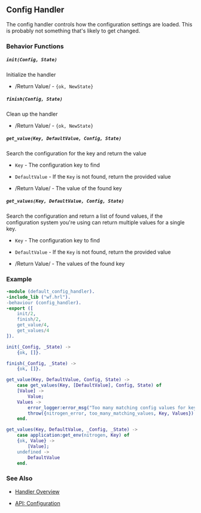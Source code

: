<!-- dash: Handlers - Config | Guide | ###:Section -->



## Config Handler

  The config handler controls how the configuration settings are loaded. This
  is probably not something that's likely to get changed.

### Behavior Functions

##### `init(Config, State)`

  Initialize the handler

 *  /Return Value/ - `{ok, NewState}`

##### `finish(Config, State)`

  Clean up the handler

 *  /Return Value/ - `{ok, NewState}`

##### `get_value(Key, DefaultValue, Config, State)`

  Search the configuration for the key and return the value

 *  `Key` - The configuration key to find

 *  `DefaultValue` - If the `Key` is not found, return the provided value

 *  /Return Value/ - The value of the found key

##### `get_values(Key, DefaultValue, Config, State)`

  Search the configuration and return a list of found values,
  if the configuration system you're using can return multiple
  values for a single key.

 *  `Key` - The configuration key to find

 *  `DefaultValue` - If the `Key` is not found, return the provided value

 *  /Return Value/ - The values of the found key

### Example

```erlang
-module (default_config_handler).
-include_lib ("wf.hrl").
-behaviour (config_handler).
-export ([
    init/2,
    finish/2,
    get_value/4,
    get_values/4
]).

init(_Config, _State) ->
    {ok, []}.

finish(_Config, _State) ->
    {ok, []}.

get_value(Key, DefaultValue, Config, State) ->
    case get_values(Key, [DefaultValue], Config, State) of
	[Value] ->
	    Value;
	Values ->
	    error_logger:error_msg("Too many matching config values for key: ~p~n", [Key]),
	    throw({nitrogen_error, too_many_matching_values, Key, Values})
    end.

get_values(Key, DefaultValue, _Config, _State) ->
    case application:get_env(nitrogen, Key) of
	{ok, Value} ->
	    [Value];
	undefined ->
	    DefaultValue
    end.

```

### See Also

 *  [Handler Overview](../handlers.md)

 *  [API: Configuration](../api.html#sec-15)
